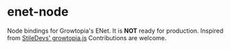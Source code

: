 # enet-node
Node bindings for Growtopia's ENet. It is **NOT** ready for production. Inspired from [StileDevs' growtopia.js](https://github.com/StileDevs/growtopia.js) Contributions are welcome.
